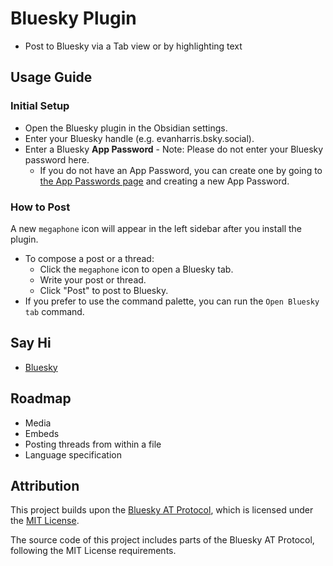 # Bluesky Plugin
- Post to Bluesky via a Tab view or by highlighting text

## Usage Guide

### Initial Setup
- Open the Bluesky plugin in the Obsidian settings.
- Enter your Bluesky handle (e.g. evanharris.bsky.social).
- Enter a Bluesky <b>App Password</b> - Note: Please do not enter your Bluesky password here.
    - If you do not have an App Password, you can create one by going to [the App Passwords page](https://bsky.app/settings/app-passwords) and creating a new App Password.

### How to Post

A new `megaphone` icon will appear in the left sidebar after you install the plugin.

- To compose a post or a thread: 
    - Click the `megaphone` icon to open a Bluesky tab.
    - Write your post or thread.
    - Click "Post" to post to Bluesky.
- If you prefer to use the command palette, you can run the `Open Bluesky tab` command.

## Say Hi
- [Bluesky](https://bsky.app/profile/evanharris.bsky.social)

## Roadmap
- Media
- Embeds
- Posting threads from within a file
- Language specification

## Attribution

This project builds upon the [Bluesky AT Protocol](https://github.com/bluesky-social/atproto), which is licensed under the [MIT License](https://opensource.org/licenses/MIT).

The source code of this project includes parts of the Bluesky AT Protocol, following the MIT License requirements.
